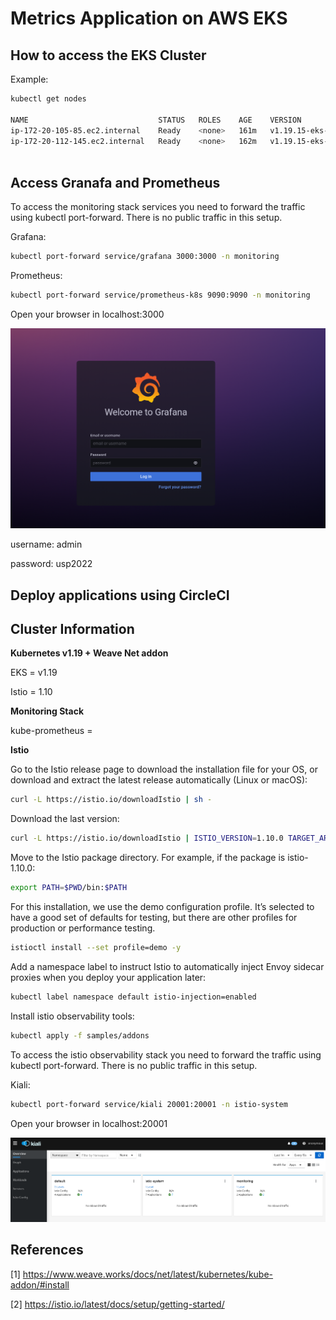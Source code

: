 # Metrics Application on AWS EKS



## How to access the EKS Cluster

Example:

```bash
kubectl get nodes

NAME                             STATUS   ROLES    AGE    VERSION
ip-172-20-105-85.ec2.internal    Ready    <none>   161m   v1.19.15-eks-9c63c4
ip-172-20-112-145.ec2.internal   Ready    <none>   162m   v1.19.15-eks-9c63c4
 
```


## Access Granafa and Prometheus

To access the monitoring stack services you need to forward the traffic using kubectl port-forward. There is no public traffic in this setup.

Grafana:

```bash
kubectl port-forward service/grafana 3000:3000 -n monitoring   
```
Prometheus:

```bash
kubectl port-forward service/prometheus-k8s 9090:9090 -n monitoring   
```

Open your browser in localhost:3000

![stats](setup/grafana.png)

username: admin <p>
password: usp2022 <p>

## Deploy applications using CircleCI


## Cluster Information

**Kubernetes v1.19 + Weave Net addon**

EKS = v1.19<p>
Istio = 1.10

**Monitoring Stack**

kube-prometheus =

**Istio**

Go to the Istio release page to download the installation file for your OS, or download and extract the latest release automatically (Linux or macOS):

```bash
curl -L https://istio.io/downloadIstio | sh -
```

Download the last version:

```bash
curl -L https://istio.io/downloadIstio | ISTIO_VERSION=1.10.0 TARGET_ARCH=x86_64 sh -
```

Move to the Istio package directory. For example, if the package is istio-1.10.0:

```bash
export PATH=$PWD/bin:$PATH
```

For this installation, we use the demo configuration profile. It’s selected to have a good set of defaults for testing, but there are other profiles for production or performance testing.

```bash
istioctl install --set profile=demo -y
```
Add a namespace label to instruct Istio to automatically inject Envoy sidecar proxies when you deploy your application later:

```bash
kubectl label namespace default istio-injection=enabled
```

Install istio observability tools:

```bash
kubectl apply -f samples/addons
```

To access the istio observability stack you need to forward the traffic using kubectl port-forward. There is no public traffic in this setup.

Kiali:

```bash
kubectl port-forward service/kiali 20001:20001 -n istio-system   
```

Open your browser in localhost:20001

![stats](setup/kiali.png)

## References

[1] https://www.weave.works/docs/net/latest/kubernetes/kube-addon/#install <p>
[2] https://istio.io/latest/docs/setup/getting-started/ <p>
